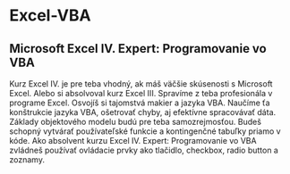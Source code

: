 # Excel-VBA
## Microsoft Excel IV. Expert: Programovanie vo VBA ##

Kurz Excel IV. je pre teba vhodný, ak máš väčšie skúsenosti s Microsoft Excel. Alebo si absolvoval kurz Excel III. Spravíme z teba profesionála v programe Excel. Osvojíš si tajomstvá makier a jazyka VBA. Naučíme ťa konštrukcie jazyka VBA, ošetrovať chyby, aj efektívne spracovávať dáta. Základy objektového modelu budú pre teba samozrejmosťou. Budeš schopný vytvárať používateľské funkcie a kontingenčné tabuľky priamo v kóde. Ako absolvent kurzu Excel IV. Expert: Programovanie vo VBA zvládneš používať ovládacie prvky ako tlačidlo, checkbox, radio button a zoznamy. 

